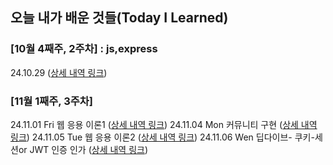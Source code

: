 

## 오늘 내가 배운 것들(Today I Learned)



### [10월 4째주, 2주차] : js,express

24.10.29  ([상세 내역 링크](https://github.com/wonajin/ayven-til/blob/main/2024-10-29.md))


### [11월 1째주, 3주차] 
24.11.01  Fri  웹 응용 이론1                   ([상세 내역 링크](https://github.com/wonajin/ayven-til/blob/main/2024-11-06.md))
24.11.04  Mon  커뮤니티 구현                    ([상세 내역 링크](https://github.com/wonajin/ayven-til/blob/main/2024-11-06.md))
24.11.05  Tue  웹 응용 이론2                   ([상세 내역 링크](https://github.com/wonajin/ayven-til/blob/main/2024-11-06.md))
24.11.06  Wen  딥다이브- 쿠키-세션or JWT 인증 인가 ([상세 내역 링크](https://github.com/wonajin/ayven-til/blob/main/2024-11-06.md))




